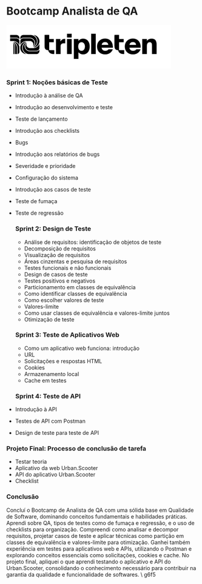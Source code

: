 # Bootcamp Analista de QA 
<img src="IMAGENS\tripleten.png">

### Sprint 1: Noções básicas de Teste
- Introdução à análise de QA
- Introdução ao desenvolvimento e teste
- Teste de lançamento
- Introdução aos checklists
- Bugs
- Introdução aos relatórios de bugs
- Severidade e prioridade
- Configuração do sistema
- Introdução aos casos de teste
- Teste de fumaça
- Teste de regressão
  
  ### Sprint 2: Design de Teste
  - Análise de requisitos: identificação de objetos de teste
  - Decomposição de requisitos
  - Visualização de requisitos
  - Áreas cinzentas e pesquisa de requisitos
  - Testes funcionais e não funcionais
  -  Design de casos de teste
  - Testes positivos e negativos
  - Particionamento em classes de equivalência
  - Como identificar classes de equivalência
  - Como escolher valores de teste
  - Valores-limite
  - Como usar classes de equivalência e valores-limite juntos
  - Otimização de teste
  
  ### Sprint 3: Teste de Aplicativos Web
  - Como um aplicativo web funciona: introdução
  - URL
  - Solicitações e respostas HTML
  - Cookies
  - Armazenamento local
  - Cache em testes
  
  ### Sprint 4: Teste de API

- Introdução à API
- Testes de API com Postman
- Design de teste para teste de API

### Projeto Final: Processo de conclusão de tarefa
- Testar teoria
- Aplicativo da web Urban.Scooter
- API do aplicativo Urban.Scooter
- Checklist

### Conclusão
Concluí o Bootcamp de Analista de QA com uma sólida base em Qualidade de Software, dominando conceitos fundamentais e habilidades práticas. Aprendi sobre QA, tipos de testes como de fumaça e regressão, e o uso de checklists para organização. Compreendi como analisar e decompor requisitos, projetar casos de teste e aplicar técnicas como partição em classes de equivalência e valores-limite para otimização. Ganhei também experiência em testes para aplicativos web e APIs, utilizando o Postman e explorando conceitos essenciais como solicitações, cookies e cache. No projeto final, apliquei o que aprendi testando o aplicativo e API do Urban.Scooter, consolidando o conhecimento necessário para contribuir na garantia da qualidade e funcionalidade de softwares.
\ g6f5